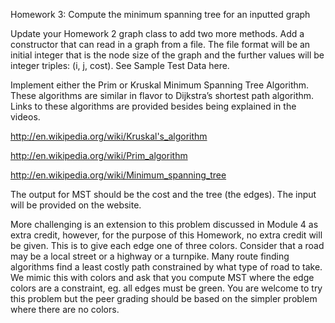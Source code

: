 Homework 3: Compute the minimum spanning tree for an inputted graph

Update your Homework 2 graph class to add two more methods. Add a constructor that can read in a graph from a file. The file format will be an initial integer that is the node size of the graph and the further values will be integer triples: (i, j, cost). See
Sample Test Data
here.

Implement either the Prim or Kruskal Minimum Spanning Tree Algorithm. These algorithms are similar in flavor to Dijkstra’s shortest path algorithm. Links to these algorithms are provided besides being explained in the videos.

http://en.wikipedia.org/wiki/Kruskal's_algorithm


http://en.wikipedia.org/wiki/Prim_algorithm


http://en.wikipedia.org/wiki/Minimum_spanning_tree


The output for MST should be the cost and the tree (the edges).  The input will be provided on the website.

More challenging is an extension to this problem discussed in Module 4 as extra credit, however, for the purpose of this Homework, no extra credit will be given. This is to give each edge one of three colors. Consider that a road may be a local street or a highway or a turnpike.  Many route finding algorithms find a least costly path constrained by what type of road to take. We mimic this with colors and ask that you compute MST where the edge colors are a constraint, eg. all edges must be green. You are welcome to try this problem but the peer grading should be based on the simpler problem where there are no colors.